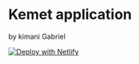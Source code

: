 # Kemet application

by kimani Gabriel

[![Deploy with Netlify](https://www.netlify.com/img/deploy/button.svg)](https://app.netlify.com/start/deploy?repository=https://github.com/gabrielkimani/kemet)
